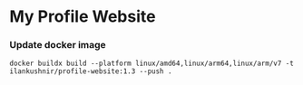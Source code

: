 # My Profile Website

### Update docker image
```shell
docker buildx build --platform linux/amd64,linux/arm64,linux/arm/v7 -t ilankushnir/profile-website:1.3 --push .
```
